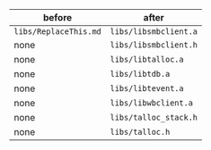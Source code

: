 	 
before | after
------------- | -------------
`libs/ReplaceThis.md`   | `libs/libsmbclient.a`   
none | `libs/libsmbclient.h`  
none | `libs/libtalloc.a`  
none | `libs/libtdb.a`  
none | `libs/libtevent.a`  
none | `libs/libwbclient.a`  
none | `libs/talloc_stack.h`  
none | `libs/talloc.h`  
